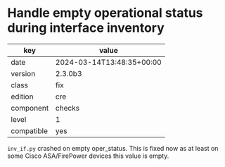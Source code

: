 [//]: # (werk v2)
# Handle empty operational status during interface inventory

key        | value
---------- | ---
date       | 2024-03-14T13:48:35+00:00
version    | 2.3.0b3
class      | fix
edition    | cre
component  | checks
level      | 1
compatible | yes

`inv_if.py` crashed on empty oper_status.
This is fixed now as at least on some Cisco ASA/FirePower devices this value is empty.

